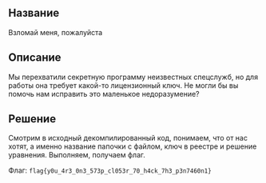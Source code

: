 ## Название
Взломай меня, пожалуйста

## Описание
Мы перехватили секретную программу неизвестных спецслужб, но для работы она требует какой-то лицензионный ключ. Не могли бы вы помочь нам исправить это маленькое недоразумение?

## Решение
Смотрим в исходный декомпилированный код, понимаем, что от нас хотят, а именно название папочки с файлом, ключ в реестре и решение уравнения. Выполняем, получаем флаг.

Флаг: ``flag{y0u_4r3_0n3_573p_cl053r_70_h4ck_7h3_p3n7460n1}``
